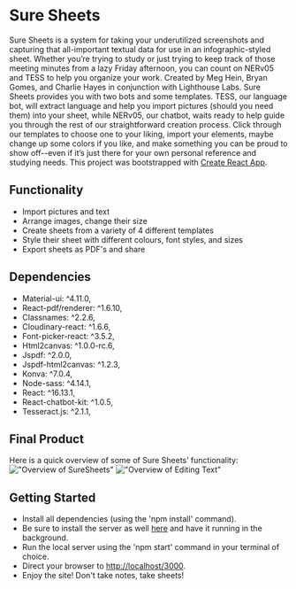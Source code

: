 # Sure Sheets

Sure Sheets is a system for taking your underutilized screenshots and capturing that all-important textual data for use in an infographic-styled sheet. Whether you’re trying to study or just trying to keep track of those meeting minutes from a lazy Friday afternoon, you can count on NERv05 and TESS to help you organize your work.
Created by Meg Hein, Bryan Gomes, and Charlie Hayes in conjunction with Lighthouse Labs.
Sure Sheets provides you with two bots and some templates. TESS, our language bot, will extract language and help you import pictures (should you need them) into your sheet, while NERv05, our chatbot, waits ready to help guide you through the rest of our straightforward creation process. Click through our templates to choose one to your liking, import your elements, maybe change up some colors if you like, and make something you can be proud to show off--even if it’s just there for your own personal reference and studying needs.
This project was bootstrapped with [Create React App](https://github.com/facebook/create-react-app).

## Functionality

- Import pictures and text
- Arrange images, change their size
- Create sheets from a variety of 4 different templates
- Style their sheet with different colours, font styles, and sizes
- Export sheets as PDF's and share

## Dependencies

- Material-ui: ^4.11.0,
- React-pdf/renderer: ^1.6.10,
- Classnames: ^2.2.6,
- Cloudinary-react: ^1.6.6,
- Font-picker-react: ^3.5.2,
- Html2canvas: ^1.0.0-rc.6,
- Jspdf: ^2.0.0,
- Jspdf-html2canvas: ^1.2.3,
- Konva: ^7.0.4,
- Node-sass: ^4.14.1,
- React: ^16.13.1,
- React-chatbot-kit: ^1.0.5,
- Tesseract.js: ^2.1.1,

## Final Product

Here is a quick overview of some of Sure Sheets’ functionality:
!["Overview of SureSheets"](https://github.com/meghein/sure-sheets/blob/feature/css_signin-signup/docs/gifs/SureSheetsOverview1.gif)
!["Overview of Editing Text"](https://github.com/meghein/sure-sheets/blob/feature/css_signin-signup/docs/gifs/SureSheetsOverview2.gif)

## Getting Started

- Install all dependencies (using the 'npm install' command).
- Be sure to install the server as well [here](https://github.com/senhorgomes/Sure_Sheets_server/) and have it running in the background.
- Run the local server using the 'npm start' command in your terminal of choice.
- Direct your browser to <http://localhost/3000>.
- Enjoy the site! Don't take notes, take sheets!
